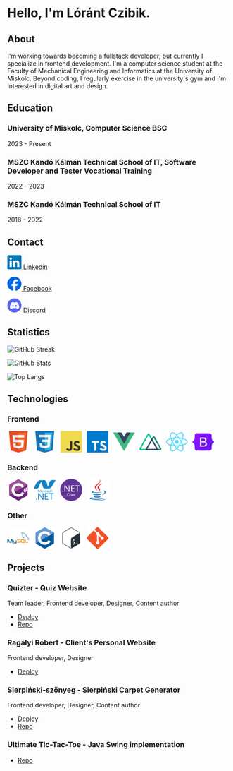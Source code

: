 # Hello, I'm Lóránt Czibik.

## About
I'm working towards becoming a fullstack developer, but currently I specialize in frontend development. I'm a computer science student at the Faculty of Mechanical Engineering and Informatics at the University of Miskolc. Beyond coding, I regularly exercise in the university's gym and I'm interested in digital art and design.

## Education
### University of Miskolc, Computer Science BSC
2023 - Present

### MSZC Kandó Kálmán Technical School of IT, Software Developer and Tester Vocational Training
2022 - 2023

### MSZC Kandó Kálmán Technical School of IT
2018 - 2022

## Contact
[![linkedin](https://raw.githubusercontent.com/CLorant/readme-social-icons/main/small/filled/linkedin.svg) Linkedin](https://www.linkedin.com/in/czibik-l%C3%B3r%C3%A1nt-partik-38369a2b1/)

[![facebook](https://raw.githubusercontent.com/CLorant/readme-social-icons/main/small/filled/facebook.svg) Facebook](https://www.facebook.com/lorant.czibik/) 

[![discord](https://raw.githubusercontent.com/CLorant/readme-social-icons/main/small/filled/discord.svg) Discord](https://discordapp.com/users/skalel_v0)

## Statistics

![GitHub Streak](https://github-readme-streak-stats.herokuapp.com?user=CLorant&theme=dark&date_format=%5BY%20%5DM%20j)

![GitHub Stats](https://github-readme-stats.vercel.app/api?username=CLorant&theme=dark&show_icons=true&icon_color=FB8C00)

![Top Langs](https://github-readme-stats.vercel.app/api/top-langs/?username=Clorant&layout=compact&theme=dark)

## Technologies
### Frontend
<div style="display: flex; flex-direction: row; gap: 10px;">
    <img src="https://raw.githubusercontent.com/devicons/devicon/master/icons/html5/html5-original.svg" alt="html5" width="50" height="50">
    <img src="https://raw.githubusercontent.com/devicons/devicon/master/icons/css3/css3-original.svg" alt="css3" width="50" height="50">
    <img src="https://raw.githubusercontent.com/devicons/devicon/master/icons/javascript/javascript-original.svg" alt="javascript" width="50" height="50">
    <img src="https://raw.githubusercontent.com/devicons/devicon/master/icons/typescript/typescript-original.svg" alt="typescript" width="50" height="50">
    <img src="https://raw.githubusercontent.com/devicons/devicon/master/icons/vuejs/vuejs-original.svg" alt="vuejs" width="50" height="50">
    <img src="https://raw.githubusercontent.com/devicons/devicon/master/icons/nuxtjs/nuxtjs-original.svg" alt="nuxtjs" width="50" height="50">
    <img src="https://raw.githubusercontent.com/devicons/devicon/master/icons/react/react-original.svg" alt="react" width="50" height="50">
    <img src="https://raw.githubusercontent.com/devicons/devicon/master/icons/bootstrap/bootstrap-original.svg" alt="bootstrap" width="50" height="50">
</div>

### Backend
<div style="display: flex; flex-direction: row; gap: 10px;">
    <img src="https://raw.githubusercontent.com/devicons/devicon/master/icons/csharp/csharp-original.svg" alt="csharp" width="50" height="50">
    <img src="https://raw.githubusercontent.com/devicons/devicon/master/icons/dot-net/dot-net-plain-wordmark.svg" alt="dotnet" width="50" height="50">
    <img src="https://raw.githubusercontent.com/devicons/devicon/master/icons/dotnetcore/dotnetcore-original.svg" alt="dotnetcore" width="50" height="50">
    <img src="https://raw.githubusercontent.com/devicons/devicon/master/icons/java/java-original.svg" alt="java" width="50" height="50">
</div>

### Other
<div style="display: flex; flex-direction: row; gap: 10px;">
    <img src="https://raw.githubusercontent.com/devicons/devicon/master/icons/mysql/mysql-original-wordmark.svg" alt="mysql" width="50" height="50">
    <img src="https://raw.githubusercontent.com/devicons/devicon/master/icons/c/c-original.svg" alt="c" width="50" height="50">
    <img src="https://raw.githubusercontent.com/devicons/devicon/master/icons/bash/bash-original.svg" alt="bash" width="50" height="50">
    <img src="https://raw.githubusercontent.com/devicons/devicon/master/icons/git/git-original.svg" alt="git" width="50" height="50">
</div>

## Projects

### Quizter - Quiz Website
Team leader, Frontend developer, Designer, Content author
- [Deploy](https://quizter.regoba.com/)
- [Repo](https://github.com/CLorant/quizter)

<!--
### Czibik Lóránt Patrik - Personal Website
- [Deploy](?)
- [Repo](?)
-->

### Ragályi Róbert - Client's Personal Website
Frontend developer, Designer
- [Deploy](https://ragalyi.hu/)

<!--
### RRMH - Client's Portfolio Website
Frontend developer, Designer
- [Deploy](https://rrmh.hu/)
-->

### Sierpiński-szőnyeg - Sierpiński Carpet Generator
Frontend developer, Designer, Content author
- [Deploy](https://clorant.github.io/sierpinski)
- [Repo](https://github.com/CLorant/clorant.github.io/tree/main)

### Ultimate Tic-Tac-Toe - Java Swing implementation
- [Repo](https://github.com/GBCs999/Tic-Tac-Toe/tree/main/Java)
